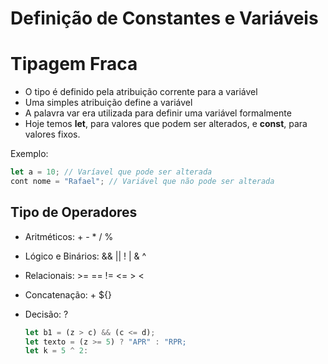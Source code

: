 # Definição de Constantes e Variáveis

# Tipagem Fraca
- O tipo é definido pela atribuição corrente para a variável
- Uma simples atribuição define a variável
- A palavra var era utilizada para definir uma variável formalmente
- Hoje temos **let**, para valores que podem ser alterados, e **const**, para valores fixos.

Exemplo:
```js
let a = 10; // Varíavel que pode ser alterada
cont nome = "Rafael"; // Variável que não pode ser alterada
```

## Tipo de Operadores

- Aritméticos: + - * / %
- Lógico e Binários: && || ! | & ^
- Relacionais: >= == != <= > <
- Concatenação: + ${}
- Decisão: ?

  ```js
  let b1 = (z > c) && (c <= d);
  let texto = (z >= 5) ? "APR" : "RPR;
  let k = 5 ^ 2: 
  ```
